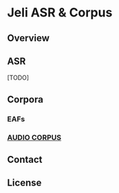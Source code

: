 # Jeli ASR & Corpus

## Overview

## ASR
[TODO]

## Corpora

### EAFs
### [AUDIO CORPUS](https://zenodo.org/record/6997806)

## Contact
## License
